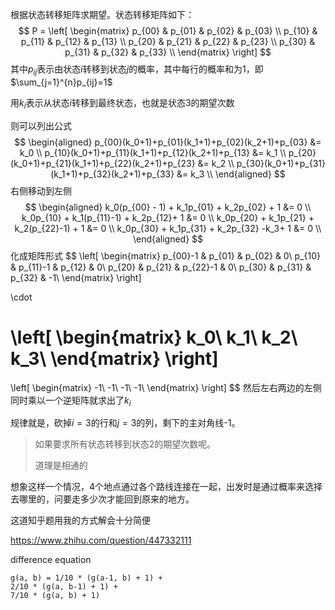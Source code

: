 根据状态转移矩阵求期望。状态转移矩阵如下：
$$
P = \left[ 
\begin{matrix}
p_{00} & p_{01} & p_{02} & p_{03} \\
p_{10} & p_{11} & p_{12} & p_{13} \\
p_{20} & p_{21} & p_{22} & p_{23} \\
p_{30} & p_{31} & p_{32} & p_{33} \\
\end{matrix}
\right]
$$
其中$p_{ij}$表示由状态$i$转移到状态$j$的概率，其中每行的概率和为1，即$\sum_{j=1}^{n}p_{ij}=1$

用$k_i$表示从状态$i$转移到最终状态，也就是状态3的期望次数

则可以列出公式
$$
\begin{aligned}
p_{00}(k_0+1)+p_{01}(k_1+1)+p_{02}(k_2+1)+p_{03} &= k_0 \\
p_{10}(k_0+1)+p_{11}(k_1+1)+p_{12}(k_2+1)+p_{13} &= k_1 \\
p_{20}(k_0+1)+p_{21}(k_1+1)+p_{22}(k_2+1)+p_{23} &= k_2 \\
p_{30}(k_0+1)+p_{31}(k_1+1)+p_{32}(k_2+1)+p_{33} &= k_3 \\
\end{aligned}
$$
右侧移动到左侧
$$
\begin{aligned}
k_0(p_{00} - 1) + k_1p_{01} + k_2p_{02} + 1 &= 0 \\
k_0p_{10} + k_1(p_{11}-1) + k_2p_{12}+ 1 &= 0 \\
k_0p_{20} + k_1p_{21} + k_2(p_{22}-1) + 1 &= 0 \\
k_0p_{30} + k_1p_{31} + k_2p_{32} -k_3+ 1 &= 0 \\
\end{aligned}
$$
化成矩阵形式
$$
\left[ 
\begin{matrix}
p_{00}-1 & p_{01} & p_{02} & 0\\
p_{10} & p_{11}-1 & p_{12} & 0\\
p_{20} & p_{21} & p_{22}-1 & 0\\
p_{30} & p_{31} & p_{32} & -1\\
\end{matrix}
\right]

\cdot

\left[ 
\begin{matrix}
k_0\\
k_1\\
k_2\\
k_3\\
\end{matrix}
\right]
=
\left[ 
\begin{matrix}
-1\\
-1\\
-1\\
-1\\
\end{matrix}
\right]
$$
然后左右两边的左侧同时乘以一个逆矩阵就求出了$k_i$

规律就是，砍掉$i=3$的行和$j=3$的列，剩下的主对角线-1。

> 如果要求所有状态转移到状态2的期望次数呢。
>
> 道理是相通的



想象这样一个情况，4个地点通过各个路线连接在一起，出发时是通过概率来选择去哪里的，问要走多少次才能回到原来的地方。

这道知乎题用我的方式解会十分简便

https://www.zhihu.com/question/447332111

difference equation

```
g(a, b) = 1/10 * (g(a-1, b) + 1) +
2/10 * (g(a, b-1) + 1) + 
7/10 * (g(a, b) + 1)
```

